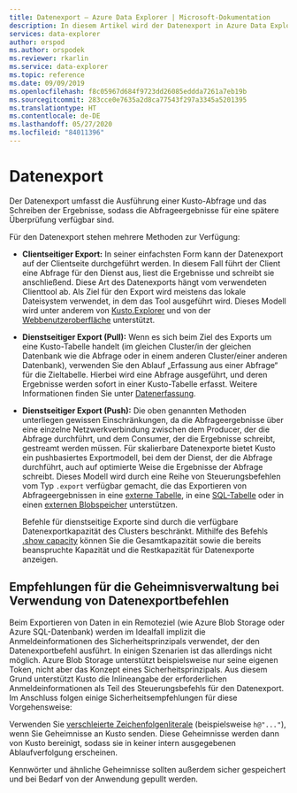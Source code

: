 ```yaml
---
title: Datenexport – Azure Data Explorer | Microsoft-Dokumentation
description: In diesem Artikel wird der Datenexport in Azure Data Explorer beschrieben.
services: data-explorer
author: orspod
ms.author: orspodek
ms.reviewer: rkarlin
ms.service: data-explorer
ms.topic: reference
ms.date: 09/09/2019
ms.openlocfilehash: f8c05967d684f9723dd26085eddda7261a7eb19b
ms.sourcegitcommit: 283cce0e7635a2d8ca77543f297a3345a5201395
ms.translationtype: HT
ms.contentlocale: de-DE
ms.lasthandoff: 05/27/2020
ms.locfileid: "84011396"
---
```

# <a name="data-export"></a>Datenexport

Der Datenexport umfasst die Ausführung einer Kusto-Abfrage und das Schreiben der Ergebnisse, sodass die Abfrageergebnisse für eine spätere Überprüfung verfügbar sind.

Für den Datenexport stehen mehrere Methoden zur Verfügung:

* **Clientseitiger Export:** In seiner einfachsten Form kann der Datenexport auf der Clientseite durchgeführt werden. In diesem Fall führt der Client eine Abfrage für den Dienst aus, liest die Ergebnisse und schreibt sie anschließend. Diese Art des Datenexports hängt vom verwendeten Clienttool ab. Als Ziel für den Export wird meistens das lokale Dateisystem verwendet, in dem das Tool ausgeführt wird. Dieses Modell wird unter anderem von [Kusto.Explorer](../../tools/kusto-explorer.md) und von der [Webbenutzeroberfläche](../../../web-query-data.md) unterstützt.

* **Dienstseitiger Export (Pull):** Wenn es sich beim Ziel des Exports um eine Kusto-Tabelle handelt (im gleichen Cluster/in der gleichen Datenbank wie die Abfrage oder in einem anderen Cluster/einer anderen Datenbank), verwenden Sie den Ablauf „Erfassung aus einer Abfrage“ für die Zieltabelle. Hierbei wird eine Abfrage ausgeführt, und deren Ergebnisse werden sofort in einer Kusto-Tabelle erfasst. Weitere Informationen finden Sie unter [Datenerfassung](../../../ingest-data-overview.md).



* **Dienstseitiger Export (Push):** Die oben genannten Methoden unterliegen gewissen Einschränkungen, da die Abfrageergebnisse über eine einzelne Netzwerkverbindung zwischen dem Producer, der die Abfrage durchführt, und dem Consumer, der die Ergebnisse schreibt, gestreamt werden müssen. Für skalierbare Datenexporte bietet Kusto ein pushbasiertes Exportmodell, bei dem der Dienst, der die Abfrage durchführt, auch auf optimierte Weise die Ergebnisse der Abfrage schreibt. Dieses Modell wird durch eine Reihe von Steuerungsbefehlen vom Typ `.export` verfügbar gemacht, die das Exportieren von Abfrageergebnissen in eine [externe Tabelle](export-data-to-an-external-table.md), in eine [SQL-Tabelle](export-data-to-sql.md) oder in einen [externen Blobspeicher](export-data-to-storage.md) unterstützen.
  
  Befehle für dienstseitige Exporte sind durch die verfügbare Datenexportkapazität des Clusters beschränkt. 
  Mithilfe des Befehls [.show capacity](../../management/diagnostics.md#show-capacity) können Sie die Gesamtkapazität sowie die bereits beanspruchte Kapazität und die Restkapazität für Datenexporte anzeigen.

## <a name="recommendations-for-secret-management-when-using-data-export-commands"></a>Empfehlungen für die Geheimnisverwaltung bei Verwendung von Datenexportbefehlen

Beim Exportieren von Daten in ein Remoteziel (wie Azure Blob Storage oder Azure SQL-Datenbank) werden im Idealfall implizit die Anmeldeinformationen des Sicherheitsprinzipals verwendet, der den Datenexportbefehl ausführt. In einigen Szenarien ist das allerdings nicht möglich. Azure Blob Storage unterstützt beispielsweise nur seine eigenen Token, nicht aber das Konzept eines Sicherheitsprinzipals. Aus diesem Grund unterstützt Kusto die Inlineangabe der erforderlichen Anmeldeinformationen als Teil des Steuerungsbefehls für den Datenexport. Im Anschluss folgen einige Sicherheitsempfehlungen für diese Vorgehensweise:

Verwenden Sie [verschleierte Zeichenfolgenliterale](../../query/scalar-data-types/string.md#obfuscated-string-literals) (beispielsweise `h@"..."`), wenn Sie Geheimnisse an Kusto senden.
Diese Geheimnisse werden dann von Kusto bereinigt, sodass sie in keiner intern ausgegebenen Ablaufverfolgung erscheinen.

Kennwörter und ähnliche Geheimnisse sollten außerdem sicher gespeichert und bei Bedarf von der Anwendung gepullt werden.

